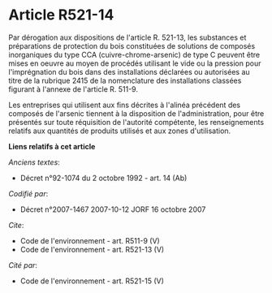 # Article R521-14

Par dérogation aux dispositions de l'article R. 521-13, les substances et préparations de protection du bois constituées de
solutions de composés inorganiques du type CCA (cuivre-chrome-arsenic) de type C peuvent être mises en oeuvre au moyen de
procédés utilisant le vide ou la pression pour l'imprégnation du bois dans des installations déclarées ou autorisées au titre
de la rubrique 2415 de la nomenclature des installations classées figurant à l'annexe de l'article R. 511-9.

Les entreprises qui utilisent aux fins décrites à l'alinéa précédent des composés de l'arsenic tiennent à la disposition de
l'administration, pour être présentés sur toute réquisition de l'autorité compétente, les renseignements relatifs aux
quantités de produits utilisés et aux zones d'utilisation.

**Liens relatifs à cet article**

_Anciens textes_:

  - Décret n°92-1074 du 2 octobre 1992 - art. 14 (Ab)

_Codifié par_:

  - Décret n°2007-1467 2007-10-12 JORF 16 octobre 2007

_Cite_:

  - Code de l'environnement - art. R511-9 (V)
  - Code de l'environnement - art. R521-13 (V)

_Cité par_:

  - Code de l'environnement - art. R521-15 (V)
